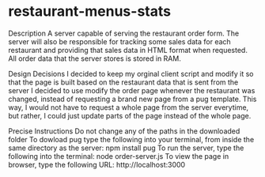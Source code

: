# restaurant-menus-stats

Description
A server capable of serving the restaurant order form. The server will also be responsible for tracking some sales data for each restaurant and providing that sales data in HTML format when requested. All order data that the server stores is stored in RAM. 

Design Decisions
	I decided to keep my orginal client script and modify it so that the page is built based on the restaurant data that is sent from the server
	I decided to use modify the order page whenever the restaurant was changed, instead of requesting a brand new page from a pug template. This way, I would not have to request a whole page from the server everytime, but rather, I could just update parts of the page instead of the whole page.

Precise Instructions
	Do not change any of the paths in the downloaded folder
	To dowload pug type the following into your terminal, from inside the same directory as the server:
		npm install pug 
	To run the server, type the following into the terminal:
		node order-server.js
	To view the page in browser, type the following URL:
		http://localhost:3000
